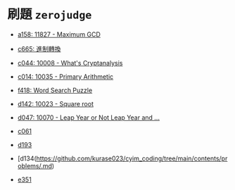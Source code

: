 # 刷題 `zerojudge`



- [a158: 11827 - Maximum GCD](https://github.com/kurase023/cyim_coding/tree/main/contents/problems/a158.md)
- [c665: 進制轉換](https://github.com/kurase023/cyim_coding/tree/main/contents/problems/c665.md)
- [c044: 10008 - What's Cryptanalysis](https://github.com/kurase023/cyim_coding/tree/main/contents/problems/c044.md)
- [c014: 10035 - Primary Arithmetic](https://github.com/kurase023/cyim_coding/tree/main/contents/problems/c014.md)

- [f418: Word Search Puzzle](https://github.com/kurase023/cyim_coding/tree/main/contents/problems/f418.md)
- [d142: 10023 - Square root](https://github.com/kurase023/cyim_coding/tree/main/contents/problems/d142.md)
- [d047: 10070 - Leap Year or Not Leap Year and ...](https://github.com/kurase023/cyim_coding/tree/main/contents/problems/d047.md)
- [c061](https://github.com/kurase023/cyim_coding/tree/main/contents/problems/.md)
- [d193](https://github.com/kurase023/cyim_coding/tree/main/contents/problems/.md)
- [d134(https://github.com/kurase023/cyim_coding/tree/main/contents/problems/.md)
- [e351](https://github.com/kurase023/cyim_coding/tree/main/contents/problems/.md)

[](https://github.com/kurase023/cyim_coding/tree/main/contents/problems/.md)